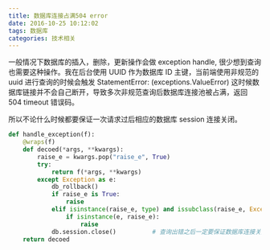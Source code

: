 ```yaml
---
title: 数据库连接占满504 error
date: 2016-10-25 10:12:02
tags: 数据库
categories: 技术相关
---
```


一般情况下数据库的插入，删除，更新操作会做 exception handle, 很少想到查询也需要这种操作。我在后台使用 UUID 作为数据库 ID 主键，当前端使用非规范的 uuid 进行查询的时候会触发 StatementError: (exceptions.ValueError) 这时候数据库链接并不会自己断开，导致多次非规范查询后数据库连接池被占满，返回 504 timeout 错误码。

所以不论什么时候都要保证一次请求过后相应的数据库 session 连接关闭。

<!--more-->

```py
def handle_exception(f):
    @wraps(f)
    def decoed(*args, **kwargs):
        raise_e = kwargs.pop("raise_e", True)
        try:
            return f(*args, **kwargs)
        except Exception as e:
            db_rollback()
            if raise_e is True:
                raise
            elif isinstance(raise_e, type) and issubclass(raise_e, Exception):
                if isinstance(e, raise_e):
                    raise
            db.session.close()          # 查询出错之后一定要保证数据库连接关闭，否则会占用连接导致504错误
    return decoed
```